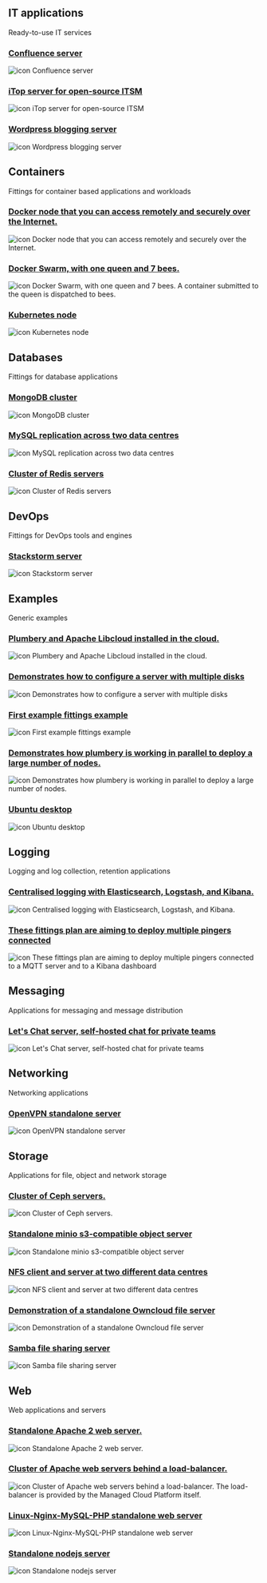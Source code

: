 
## IT applications

Ready-to-use IT services
### [Confluence server](https://plumbery.readthedocs.org/en/latest/tutorial.confluence.html) 

![icon](https://github.com/)
Confluence server
### [iTop server for open-source ITSM](https://plumbery.readthedocs.org/en/latest/tutorial.itop.html) 

![icon](https://github.com/)
iTop server for open-source ITSM
### [Wordpress blogging server](https://plumbery.readthedocs.org/en/latest/tutorial.wordpress.html) 

![icon](https://github.com/)
Wordpress blogging server
## Containers

Fittings for container based applications and workloads
### [Docker node that you can access remotely and securely over the Internet.](https://plumbery.readthedocs.org/en/latest/tutorial.docker.html) 

![icon](https://github.com/)
Docker node that you can access remotely and securely over the Internet.
### [Docker Swarm, with one queen and 7 bees.](https://plumbery.readthedocs.org/en/latest/tutorial.docker.swarm.html) 

![icon](https://github.com/)
Docker Swarm, with one queen and 7 bees.
A container submitted to the queen is dispatched to bees.
### [Kubernetes node](https://plumbery.readthedocs.org/en/latest/tutorial.kubernetes.html) 

![icon](https://github.com/)
Kubernetes node
## Databases

Fittings for database applications
### [MongoDB cluster](https://plumbery.readthedocs.org/en/latest/tutorial.mongo.html) 

![icon](https://github.com/)
MongoDB cluster
### [MySQL replication across two data centres](https://plumbery.readthedocs.org/en/latest/tutorial.sql.master.slave.html) 

![icon](https://github.com/)
MySQL replication across two data centres
### [Cluster of Redis servers](https://plumbery.readthedocs.org/en/latest/tutorial.redis.html) 

![icon](https://github.com/)
Cluster of Redis servers
## DevOps

Fittings for DevOps tools and engines
### [Stackstorm server](https://plumbery.readthedocs.org/en/latest/tutorial.stackstorm.html) 

![icon](https://github.com/)
Stackstorm server
## Examples

Generic examples
### [Plumbery and Apache Libcloud installed in the cloud.](https://plumbery.readthedocs.org/en/latest/tutorial.beachhead.html) 

![icon](https://github.com/)
Plumbery and Apache Libcloud installed in the cloud.
### [Demonstrates how to configure a server with multiple disks](https://plumbery.readthedocs.org/en/latest/tutorial.disks.html) 

![icon](https://github.com/)
Demonstrates how to configure a server with multiple disks
### [First example fittings example](https://developer.dimensiondata.com/PLUM) 

![icon](https://github.com/)
First example fittings example
### [Demonstrates how plumbery is working in parallel to deploy a large number of nodes.](https://plumbery.readthedocs.org/en/latest/tutorial.fittings.html) 

![icon](https://github.com/)
Demonstrates how plumbery is working in parallel to deploy a large number of nodes.
### [Ubuntu desktop](https://plumbery.readthedocs.org/en/latest/tutorial.ubuntu.desktop.html) 

![icon](https://github.com/)
Ubuntu desktop
## Logging

Logging and log collection, retention applications
### [Centralised logging with Elasticsearch, Logstash, and Kibana.](https://plumbery.readthedocs.org/en/latest/tutorial.elk.html) 

![icon](https://github.com/)
Centralised logging with Elasticsearch, Logstash, and Kibana.
### [These fittings plan are aiming to deploy multiple pingers connected](https://plumbery.readthedocs.org/en/latest/tutorial.mqtt.pinger.swarm.html) 

![icon](https://github.com/)
These fittings plan are aiming to deploy multiple pingers connected
to a MQTT server and to a Kibana dashboard
## Messaging

Applications for messaging and message distribution
### [Let's Chat server, self-hosted chat for private teams](https://plumbery.readthedocs.org/en/latest/tutorial.letschat.html) 

![icon](https://github.com/)
Let's Chat server, self-hosted chat for private teams
## Networking

Networking applications
### [OpenVPN standalone server](https://plumbery.readthedocs.org/en/latest/tutorial.openvpn.html) 

![icon](https://github.com/)
OpenVPN standalone server
## Storage

Applications for file, object and network storage
### [Cluster of Ceph servers.](https://plumbery.readthedocs.org/en/latest/tutorial.ceph.html) 

![icon](https://github.com/)
Cluster of Ceph servers.
### [Standalone minio s3-compatible object server](https://plumbery.readthedocs.org/en/latest/tutorial.minio.html) 

![icon](https://github.com/)
Standalone minio s3-compatible object server
### [NFS client and server at two different data centres](https://plumbery.readthedocs.org/en/latest/tutorial.nfs.html) 

![icon](https://github.com/)
NFS client and server at two different data centres
### [Demonstration of a standalone Owncloud file server](https://plumbery.readthedocs.org/en/latest/tutorial.owncloud.html) 

![icon](https://github.com/)
Demonstration of a standalone Owncloud file server
### [Samba file sharing server](https://plumbery.readthedocs.org/en/latest/tutorial.samba.html) 

![icon](https://github.com/)
Samba file sharing server
## Web

Web applications and servers
### [Standalone Apache 2 web server.](https://plumbery.readthedocs.org/en/latest/tutorial.apache2.html) 

![icon](https://github.com/)
Standalone Apache 2 web server.
### [Cluster of Apache web servers behind a load-balancer.](https://plumbery.readthedocs.org/en/latest/tutorial.apache2.cluster.html) 

![icon](https://github.com/)
Cluster of Apache web servers behind a load-balancer.
The load-balancer is provided by the Managed Cloud Platform itself.
### [Linux-Nginx-MySQL-PHP standalone web server](https://plumbery.readthedocs.org/en/latest/tutorial.lemp.html) 

![icon](https://github.com/)
Linux-Nginx-MySQL-PHP standalone web server
### [Standalone nodejs server](https://plumbery.readthedocs.org/en/latest/tutorial.nodejs.html) 

![icon](https://github.com/)
Standalone nodejs server